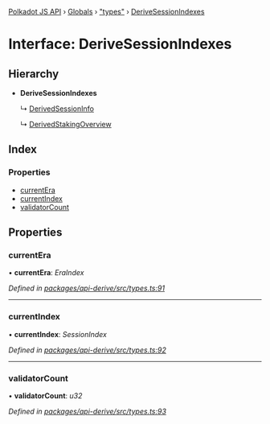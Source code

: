 [Polkadot JS API](../README.md) › [Globals](../globals.md) › ["types"](../modules/_types_.md) › [DeriveSessionIndexes](_types_.derivesessionindexes.md)

# Interface: DeriveSessionIndexes

## Hierarchy

* **DeriveSessionIndexes**

  ↳ [DerivedSessionInfo](_types_.derivedsessioninfo.md)

  ↳ [DerivedStakingOverview](_types_.derivedstakingoverview.md)

## Index

### Properties

* [currentEra](_types_.derivesessionindexes.md#currentera)
* [currentIndex](_types_.derivesessionindexes.md#currentindex)
* [validatorCount](_types_.derivesessionindexes.md#validatorcount)

## Properties

###  currentEra

• **currentEra**: *EraIndex*

*Defined in [packages/api-derive/src/types.ts:91](https://github.com/polkadot-js/api/blob/e2e8e3fedd/packages/api-derive/src/types.ts#L91)*

___

###  currentIndex

• **currentIndex**: *SessionIndex*

*Defined in [packages/api-derive/src/types.ts:92](https://github.com/polkadot-js/api/blob/e2e8e3fedd/packages/api-derive/src/types.ts#L92)*

___

###  validatorCount

• **validatorCount**: *u32*

*Defined in [packages/api-derive/src/types.ts:93](https://github.com/polkadot-js/api/blob/e2e8e3fedd/packages/api-derive/src/types.ts#L93)*
